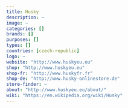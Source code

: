 ```yaml
---
title: Husky
description: ~
image: ~
categories: []
brands: []
purposes: []
types: []
countries: [czech-republic]
logo: ~
website: "http://www.huskyeu.eu"
shop: "http://www.huskyeu.eu"
shop-fr: "http://www.huskyfr.fr"
shop-de: "http://www.husky-onlinestore.de"
store-finder: ~
about: "http://www.huskyeu.eu/about/"
wiki: "https://en.wikipedia.org/wiki/Husky"
---
```

